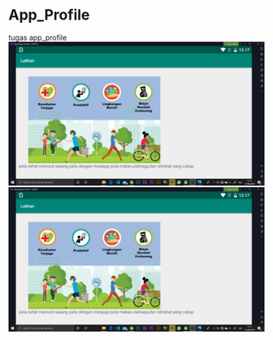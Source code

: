# App_Profile
tugas app_profile
![alt text](https://github.com/ManggalaKZ/Latihan_Intent/blob/master/Screenshot%20(386).png)
![alt text](https://github.com/ManggalaKZ/Latihan_Intent/blob/master/Screenshot%20(386).png)
